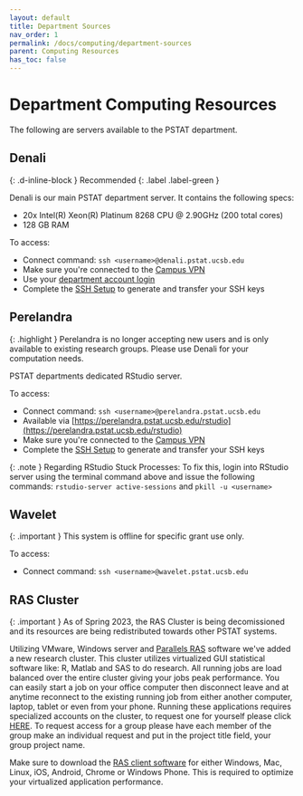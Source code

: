 ```yaml
---
layout: default
title: Department Sources
nav_order: 1
permalink: /docs/computing/department-sources
parent: Computing Resources
has_toc: false
---
```


# Department Computing Resources

The following are servers available to the PSTAT department.

## Denali
{: .d-inline-block }
Recommended
{: .label .label-green }

Denali is our main PSTAT department server.  It contains the following specs:
- 20x Intel(R) Xeon(R) Platinum 8268 CPU @ 2.90GHz (200 total cores)
- 128 GB RAM

To access:
- Connect command: `ssh <username>@denali.pstat.ucsb.edu`
- Make sure you're connected to the [Campus VPN](https://www.ets.ucsb.edu/network-infrastructure-services/ivanti-secure-access-campus-vpn)
- Use your [department account login](/docs/department#department-server-accounts)
- Complete the [SSH Setup](/docs/devcontainer/ssh-setup) to generate and transfer your SSH keys

## Perelandra

{: .highlight }
Perelandra is no longer accepting new users and is only available to existing research groups.  Please use Denali for your computation needs.

PSTAT departments dedicated RStudio server.

To access:
- Connect command: `ssh <username>@perelandra.pstat.ucsb.edu`
- Available via [https://perelandra.pstat.ucsb.edu/rstudio](https://perelandra.pstat.ucsb.edu/rstudio)
- Make sure you're connected to the [Campus VPN](https://www.ets.ucsb.edu/network-infrastructure-services/ivanti-secure-access-campus-vpn)
- Complete the [SSH Setup](/docs/devcontainer/ssh-setup) to generate and transfer your SSH keys

{: .note }
Regarding RStudio Stuck Processes: To fix this, login into RStudio server using the terminal command above and issue the following commands: `rstudio-server active-sessions` and `pkill -u <username>`

## Wavelet

{: .important }
This system is offline for specific grant use only.

To access:
- Connect command: `ssh <username>@wavelet.pstat.ucsb.edu`

## RAS Cluster

{: .important }
As of Spring 2023, the RAS Cluster is being decomissioned and its resources are being redistributed towards other PSTAT systems.

Utilizing VMware, Windows server and [Parallels RAS](https://www.parallels.com/products/ras/remote-application-server/) software we've added a new research cluster. This cluster utilizes virtualized GUI statistical software like: R, Matlab and SAS to do research. All running jobs are load balanced over the entire cluster giving your jobs peak performance. You can easily start a job on your office computer then disconnect leave and at anytime reconnect to the existing running job from either another computer, laptop, tablet or even from your phone.  Running these applications requires specialized accounts on the cluster, to request one for yourself please click [HERE](https://regulation.pstat.ucsb.edu/ras/request_account.htm). To request access for a group please have each member of the group make an individual request and put in the project title field, your group project name.

Make sure to download the [RAS client software](https://www.parallels.com/products/ras/download/client/) for either Windows, Mac, Linux, iOS, Android, Chrome or Windows Phone. This is required to optimize your virtualized application performance.
